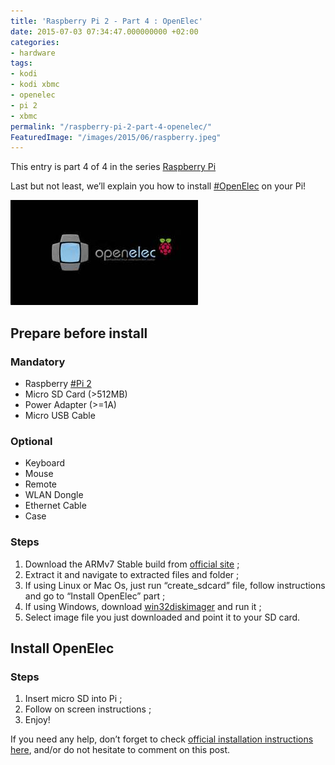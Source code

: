 ```yaml
---
title: 'Raspberry Pi 2 - Part 4 : OpenElec'
date: 2015-07-03 07:34:47.000000000 +02:00
categories:
- hardware
tags:
- kodi
- kodi xbmc
- openelec
- pi 2
- xbmc
permalink: "/raspberry-pi-2-part-4-openelec/"
FeaturedImage: "/images/2015/06/raspberry.jpeg"
---
```

This entry is part 4 of 4 in the series [Raspberry Pi](https://www.masoopy.com/series/raspberry-pi/ "Raspberry Pi")

Last but not least, we’ll explain you how to install [#OpenElec](https://www.masoopy.com/tag/openelec/) on your Pi!

![[openpi](/images/2015/07/openpi-300x168.jpeg)](/images/2015/07/openpi.jpeg)

## Prepare before install

### Mandatory

- Raspberry [#Pi 2](https://www.masoopy.com/tag/pi-2/)
- Micro SD Card (>512MB)
- Power Adapter (>=1A)
- Micro USB Cable

### Optional

- Keyboard
- Mouse
- Remote
- WLAN Dongle
- Ethernet Cable
- Case

### Steps

1. Download the ARMv7 Stable build from [official site](http://openelec.tv/get-openelec) ;
2. Extract it and navigate to extracted files and folder ;
3. If using Linux or Mac Os, just run “create_sdcard” file, follow instructions and go to “Install OpenElec” part ;
4. If using Windows, download [win32diskimager](http://sourceforge.net/projects/win32diskimager/) and run it ;
5. Select image file you just downloaded and point it to your SD card.

## Install OpenElec

### Steps

1. Insert micro SD into Pi ;
2. Follow on screen instructions ;
3. Enjoy!

If you need any help, don’t forget to check [official installation instructions here](http://wiki.openelec.tv/index.php/HOW-TO:Installing_OpenELEC/Creating_The_Install_Key#tab=DiskImage), and/or do not hesitate to comment on this post.


